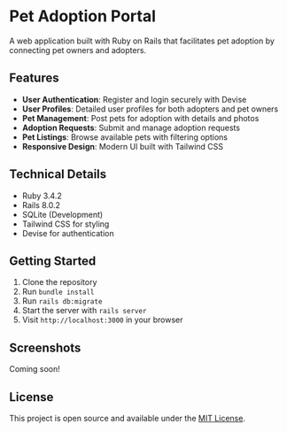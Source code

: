 # Pet Adoption Portal

A web application built with Ruby on Rails that facilitates pet adoption by connecting pet owners and adopters.

## Features

- **User Authentication**: Register and login securely with Devise
- **User Profiles**: Detailed user profiles for both adopters and pet owners
- **Pet Management**: Post pets for adoption with details and photos
- **Adoption Requests**: Submit and manage adoption requests
- **Pet Listings**: Browse available pets with filtering options
- **Responsive Design**: Modern UI built with Tailwind CSS

## Technical Details

- Ruby 3.4.2
- Rails 8.0.2
- SQLite (Development)
- Tailwind CSS for styling
- Devise for authentication

## Getting Started

1. Clone the repository
2. Run `bundle install`
3. Run `rails db:migrate`
4. Start the server with `rails server`
5. Visit `http://localhost:3000` in your browser

## Screenshots

Coming soon!

## License

This project is open source and available under the [MIT License](LICENSE).
